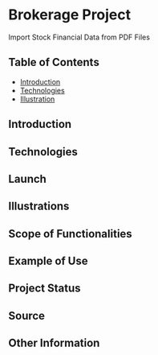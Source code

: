 # Brokerage Project
Import Stock Financial Data from PDF Files
## Table of Contents
* [Introduction](#introduction)
* [Technologies](#technologies)
* [Illustration](#illustration)
## Introduction
## Technologies
## Launch
## Illustrations
## Scope of Functionalities
## Example of Use
## Project Status
## Source
## Other Information
